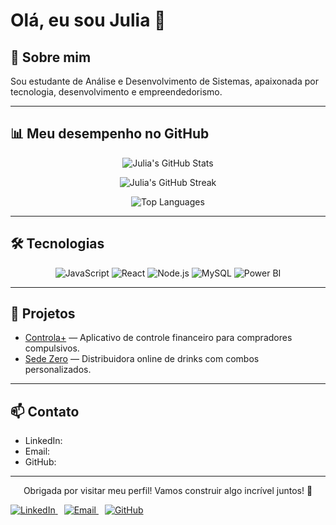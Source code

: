 # Olá, eu sou Julia 👋

## 🚀 Sobre mim
Sou estudante de Análise e Desenvolvimento de Sistemas, apaixonada por tecnologia, desenvolvimento e empreendedorismo.

---

## 📊 Meu desempenho no GitHub

<p align="center">
  <img src="https://github-readme-stats.vercel.app/api?username=SEU-USUARIO&show_icons=true&theme=radical&count_private=true" alt="Julia's GitHub Stats" />
</p>

<p align="center">
  <img src="https://github-readme-streak-stats.herokuapp.com/?user=SEU-USUARIO&theme=radical" alt="Julia's GitHub Streak" />
</p>

<p align="center">
  <img src="https://github-readme-stats.vercel.app/api/top-langs/?username=SEU-USUARIO&layout=compact&theme=radical" alt="Top Languages" />
</p>

---

## 🛠 Tecnologias

<p align="center">
  <img alt="JavaScript" src="https://img.shields.io/badge/JavaScript-F7DF1E?style=for-the-badge&logo=javascript&logoColor=black" />
  <img alt="React" src="https://img.shields.io/badge/React-61DAFB?style=for-the-badge&logo=react&logoColor=black" />
  <img alt="Node.js" src="https://img.shields.io/badge/Node.js-339933?style=for-the-badge&logo=node.js&logoColor=white" />
  <img alt="MySQL" src="https://img.shields.io/badge/MySQL-4479A1?style=for-the-badge&logo=mysql&logoColor=white" />
  <img alt="Power BI" src="https://img.shields.io/badge/Power%20BI-F2C811?style=for-the-badge&logo=microsoft-power-bi&logoColor=black" />
</p>

---

## 💼 Projetos

- [Controla+](#) — Aplicativo de controle financeiro para compradores compulsivos.
- [Sede Zero](#) — Distribuidora online de drinks com combos personalizados.

---

## 📫 Contato

- LinkedIn: 
- Email: 
- GitHub: 
---

<p align="center">
  Obrigada por visitar meu perfil! Vamos construir algo incrível juntos! 🚀
</p>

  <a href="#" target="_blank" style="margin-right: 10px;">
    <img src="https://img.shields.io/badge/LinkedIn-0A66C2?style=for-the-badge&logo=linkedin&logoColor=white" alt="LinkedIn" />
  </a>
  <a href="mailto:#" target="_blank" style="margin-right: 10px;">
    <img src="https://img.shields.io/badge/Email-D14836?style=for-the-badge&logo=gmail&logoColor=white" alt="Email" />
  </a>
  <a href="#" target="_blank">
    <img src="https://img.shields.io/badge/GitHub-181717?style=for-the-badge&logo=github&logoColor=white" alt="GitHub" />
  </a>
</p>
